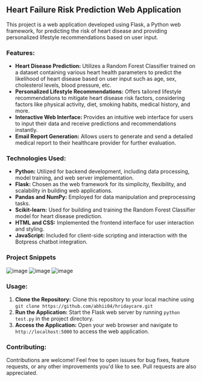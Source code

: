 

## Heart Failure Risk Prediction Web Application

This project is a web application developed using Flask, a Python web framework, for predicting the risk of heart disease and providing personalized lifestyle recommendations based on user input.

### Features:
- **Heart Disease Prediction:** Utilizes a Random Forest Classifier trained on a dataset containing various heart health parameters to predict the likelihood of heart disease based on user input such as age, sex, cholesterol levels, blood pressure, etc.
- **Personalized Lifestyle Recommendations:** Offers tailored lifestyle recommendations to mitigate heart disease risk factors, considering factors like physical activity, diet, smoking habits, medical history, and more.
- **Interactive Web Interface:** Provides an intuitive web interface for users to input their data and receive predictions and recommendations instantly.
- **Email Report Generation:** Allows users to generate and send a detailed medical report to their healthcare provider for further evaluation.

### Technologies Used:
- **Python:** Utilized for backend development, including data processing, model training, and web server implementation.
- **Flask:** Chosen as the web framework for its simplicity, flexibility, and scalability in building web applications.
- **Pandas and NumPy:** Employed for data manipulation and preprocessing tasks.
- **Scikit-learn:** Used for building and training the Random Forest Classifier model for heart disease prediction.
- **HTML and CSS:** Implemented the frontend interface for user interaction and styling.
- **JavaScript:** Included for client-side scripting and interaction with the Botpress chatbot integration.

### Project Snippets 
![image](https://github.com/abhii04/hridaycare/assets/138236906/2271bdfa-3529-499a-9a6a-c57fedc1907a)
![image](https://github.com/abhii04/hridaycare/assets/138236906/736c27a4-c9fa-4d65-b9e7-979d1482a389)
![image](https://github.com/abhii04/hridaycare/assets/138236906/9d63c42a-4271-4f83-8fcf-9500bdc184fb)




### Usage:
1. **Clone the Repository:** Clone this repository to your local machine using `git clone https://github.com/abhii04/hridaycare.git`
2. **Run the Application:** Start the Flask web server by running `python test.py` in the project directory.
3. **Access the Application:** Open your web browser and navigate to `http://localhost:5000` to access the web application.

### Contributing:
Contributions are welcome! Feel free to open issues for bug fixes, feature requests, or any other improvements you'd like to see. Pull requests are also appreciated.
